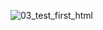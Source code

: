 ![03_test_first_html](https://github.com/ElaYJ/Study_EDA/assets/153154981/fef76276-5d47-411e-a2a4-1aa7e0fd7c6b)
